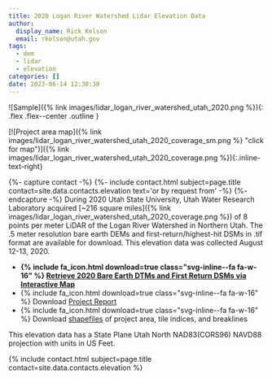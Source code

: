 ```yaml
---
title: 2020 Logan River Watershed Lidar Elevation Data
author:
  display_name: Rick Kelson
  email: rkelson@utah.gov
tags:
  - dem
  - lidar
  - elevation
categories: []
date: 2023-06-14 12:30:30
---
```


![Sample]({% link images/lidar_logan_river_watershed_utah_2020.png %}){: .flex .flex--center .outline }

[![Project area map]({% link images/lidar_logan_river_watershed_utah_2020_coverage_sm.png %} "click for map")]({% link images/lidar_logan_river_watershed_utah_2020_coverage.png %}){:.inline-text-right}

{%- capture contact -%}
{%- include contact.html subject=page.title contact=site.data.contacts.elevation text='or by request from' -%}
{%- endcapture -%}
During 2020 Utah State University, Utah Water Research Laboratory acquired [~216 square miles]({% link images/lidar_logan_river_watershed_utah_2020_coverage.png %}) of 8 points per meter LiDAR of the Logan River Watershed in Northern Utah. The .5 meter resolution bare earth DEMs and first-return/highest-hit DSMs in .tif format are available for download. This elevation data was collected August 12-13, 2020.

<ul class="dotless">
  <li>
    <strong>
      {% include fa_icon.html download=true class="svg-inline--fa fa-w-16" %} <a href="https://raster.utah.gov/?cat=.5%20Meter%20%7B2020%20Logan%20River%20Watershed%20LiDAR%7D" target="_blank">Retrieve 2020 Bare Earth DTMs and First Return DSMs via Interactive Map</a>
    </strong>
  </li>
  <li>
    {% include fa_icon.html download=true class="svg-inline--fa fa-w-16" %} Download <a href="https://storage.googleapis.com/state-of-utah-sgid-downloads/lidar/logan-river-watershed-2020/LoganRiverWatershed_AerialLiDAR_Report.zip" target="_blank">Project Report</a>
  </li>
  <li>
    {% include fa_icon.html download=true class="svg-inline--fa fa-w-16" %} Download <a href="https://storage.googleapis.com/state-of-utah-sgid-downloads/lidar/logan-river-watershed-2020/LoganRiverWatershed_AerialLiDAR_Report_shps.zip" target="_blank">shapefiles</a> of project area, tile indices, and breaklines
  </li>
</ul>

This elevation data has a State Plane Utah North NAD83(CORS96) NAVD88 projection with units in US Feet.

{% include contact.html subject=page.title contact=site.data.contacts.elevation %}
